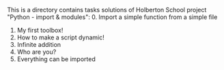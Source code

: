 This is a directory contains tasks solutions of Holberton School project "Python - import & modules":
0. Import a simple function from a simple file
1. My first toolbox!
2. How to make a script dynamic!
3. Infinite addition
4. Who are you?
5. Everything can be imported